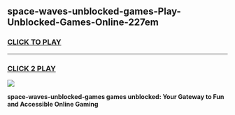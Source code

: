 
## space-waves-unblocked-games-Play-Unblocked-Games-Online-227em
<h3>
<a href="https://premium76.site?title=space-waves-unblocked-games&ref=24A">CLICK TO PLAY</a></h3>
<hr>

<h3>
<a href="https://premium76.site?title=space-waves-unblocked-games&ref=24A">CLICK 2 PLAY</a>
  
</h3>

<a href="https://premium76.site?title=space-waves-unblocked-games&ref=24A"><img src="https://clearcache.store/games.png"></a>


**space-waves-unblocked-games games unblocked: Your Gateway to Fun and Accessible Online Gaming**
